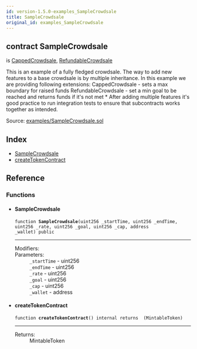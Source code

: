 ```yaml
---
id: version-1.5.0-examples_SampleCrowdsale
title: SampleCrowdsale
original_id: examples_SampleCrowdsale
---
```


<div class="contract-doc"><div class="contract"><h2 class="contract-header"><span class="contract-kind">contract</span> SampleCrowdsale</h2><p class="base-contracts"><span>is</span> <a href="crowdsale_CappedCrowdsale.html">CappedCrowdsale</a><span>, </span><a href="crowdsale_RefundableCrowdsale.html">RefundableCrowdsale</a></p><p class="description">This is an example of a fully fledged crowdsale. The way to add new features to a base crowdsale is by multiple inheritance. In this example we are providing following extensions: CappedCrowdsale - sets a max boundary for raised funds RefundableCrowdsale - set a min goal to be reached and returns funds if it&#x27;s not met * After adding multiple features it&#x27;s good practice to run integration tests to ensure that subcontracts works together as intended.</p><div class="source">Source: <a href="https://github.com/OpenZeppelin/zeppelin-solidity/blob/v1.5.0/contracts/examples/SampleCrowdsale.sol" target="_blank">examples/SampleCrowdsale.sol</a></div></div><div class="index"><h2>Index</h2><ul><li><a href="examples_SampleCrowdsale.html#SampleCrowdsale">SampleCrowdsale</a></li><li><a href="examples_SampleCrowdsale.html#createTokenContract">createTokenContract</a></li></ul></div><div class="reference"><h2>Reference</h2><div class="functions"><h3>Functions</h3><ul><li><div class="item function"><span id="SampleCrowdsale" class="anchor-marker"></span><h4 class="name">SampleCrowdsale</h4><div class="body"><code class="signature">function <strong>SampleCrowdsale</strong><span>(uint256 _startTime, uint256 _endTime, uint256 _rate, uint256 _goal, uint256 _cap, address _wallet) </span><span>public </span></code><hr/><dl><dt><span class="label-modifiers">Modifiers:</span></dt><dd></dd><dt><span class="label-parameters">Parameters:</span></dt><dd><div><code>_startTime</code> - uint256</div><div><code>_endTime</code> - uint256</div><div><code>_rate</code> - uint256</div><div><code>_goal</code> - uint256</div><div><code>_cap</code> - uint256</div><div><code>_wallet</code> - address</div></dd></dl></div></div></li><li><div class="item function"><span id="createTokenContract" class="anchor-marker"></span><h4 class="name">createTokenContract</h4><div class="body"><code class="signature">function <strong>createTokenContract</strong><span>() </span><span>internal </span><span>returns  (MintableToken) </span></code><hr/><dl><dt><span class="label-return">Returns:</span></dt><dd>MintableToken</dd></dl></div></div></li></ul></div></div></div>
